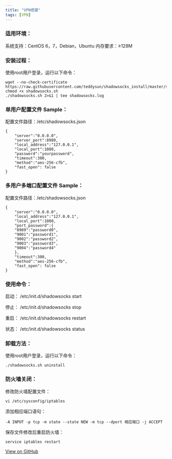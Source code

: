 ```yaml
---
title: "VPN搭建"
tags: [VPN]
---
```



### 适用环境：
系统支持：CentOS 6，7，Debian，Ubuntu
内存要求：≥128M

### 安装过程：
使用root用户登录，运行以下命令：

	wget --no-check-certificate https://raw.githubusercontent.com/teddysun/shadowsocks_install/master/shadowsocks.sh
	chmod +x shadowsocks.sh
	./shadowsocks.sh 2>&1 | tee shadowsocks.log


### 单用户配置文件 Sample：
配置文件路径：/etc/shadowsocks.json

	{
	    "server":"0.0.0.0",
	    "server_port":8989,
	    "local_address":"127.0.0.1",
	    "local_port":1080,
	    "password":"yourpassword",
	    "timeout":300,
	    "method":"aes-256-cfb",
	    "fast_open": false
	}


### 多用户多端口配置文件 Sample：
配置文件路径：/etc/shadowsocks.json

	{
	    "server":"0.0.0.0",
	    "local_address":"127.0.0.1",
	    "local_port":1080,
	    "port_password":{
	    "8989":"password0",
	    "9001":"password1",
	    "9002":"password2",
	    "9003":"password3",
	    "9004":"password4"
	    },
	    "timeout":300,
	    "method":"aes-256-cfb",
	    "fast_open": false
	}


### 使用命令：
启动：
	/etc/init.d/shadowsocks start

停止：
	/etc/init.d/shadowsocks stop

重启：
	/etc/init.d/shadowsocks restart

状态：
	/etc/init.d/shadowsocks status


### 卸载方法：
使用root用户登录，运行以下命令：

	./shadowsocks.sh uninstall


### 防火墙关闭：

修改防火墙配置文件：

	vi /etc/sysconfig/iptables


添加相应端口语句：

	-A INPUT -p tcp -m state --state NEW -m tcp --dport 相应端口 -j ACCEPT


保存文件修改后重启防火墙：

	service iptables restart



<a href="https://github.com/imlengyue/imlengyue.github.io" target="_blank" class="btn btn-success"><i class="fa fa-github fa-lg"></i> View on GitHub</a>
